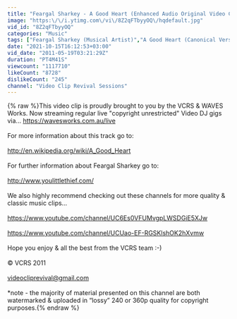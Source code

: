 ```yaml
---
title: "Feargal Sharkey - A Good Heart (Enhanced Audio Original Video Clip)"
image: "https:\/\/i.ytimg.com\/vi\/8Z2qFTbyyOQ\/hqdefault.jpg"
vid_id: "8Z2qFTbyyOQ"
categories: "Music"
tags: ["Feargal Sharkey (Musical Artist)","A Good Heart (Canonical Version)","Music (TV Genre)"]
date: "2021-10-15T16:12:53+03:00"
vid_date: "2011-05-19T03:21:29Z"
duration: "PT4M41S"
viewcount: "1117710"
likeCount: "8728"
dislikeCount: "245"
channel: "Video Clip Revival Sessions"
---
```

{% raw %}This video clip is proudly brought to you by the VCRS &amp; WAVES Works. Now streaming regular live &quot;copyright unrestricted&quot; Video DJ gigs via... <a rel="nofollow" target="blank" href="https://wavesworks.com.au/live">https://wavesworks.com.au/live</a><br /><br />For more information about this track go to:<br /><br /><a rel="nofollow" target="blank" href="http://en.wikipedia.org/wiki/A_Good_Heart">http://en.wikipedia.org/wiki/A_Good_Heart</a><br /><br />For further information about Feargal Sharkey go to:<br /><br /><a rel="nofollow" target="blank" href="http://www.youlittlethief.com/">http://www.youlittlethief.com/</a><br /><br />We also highly recommend checking out these channels for more quality &amp; classic music clips…<br /><br /><a rel="nofollow" target="blank" href="https://www.youtube.com/channel/UC6Es0VFUMvgpLWSDGiE5XJw">https://www.youtube.com/channel/UC6Es0VFUMvgpLWSDGiE5XJw</a><br /><br /><a rel="nofollow" target="blank" href="https://www.youtube.com/channel/UCUao-EF-RGSKlshOK2hXvmw">https://www.youtube.com/channel/UCUao-EF-RGSKlshOK2hXvmw</a><br /><br />Hope you enjoy &amp; all the best from the VCRS team :-)<br /><br />© VCRS 2011<br /><br />videocliprevival@gmail.com<br /><br />*note - the majority of material presented on this channel are both watermarked &amp; uploaded in “lossy” 240 or 360p quality for copyright purposes.{% endraw %}
